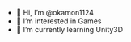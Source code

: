 - 👋 Hi, I’m @okamon1124
- 👀 I’m interested in Games
- 🌱 I’m currently learning Unity3D

<!---
okamon1124/okamon1124 is a ✨ special ✨ repository because its `README.md` (this file) appears on your GitHub profile.
You can click the Preview link to take a look at your changes.
--->
